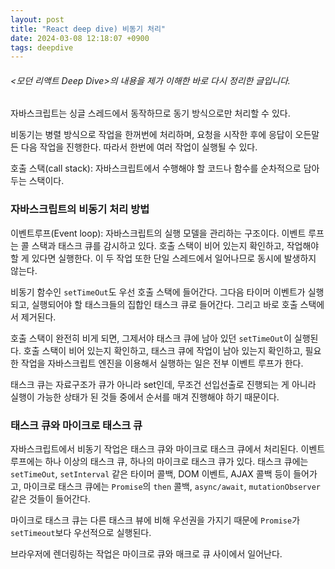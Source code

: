 ```yaml
---
layout: post
title: "React deep dive) 비동기 처리"
date: 2024-03-08 12:18:07 +0900
tags: deepdive
---
```


###### \<모던 리액트 Deep Dive\>의 내용을 제가 이해한 바로 다시 정리한 글입니다.

자바스크립트는 싱글 스레드에서 동작하므로 동기 방식으로만 처리할 수 있다.

비동기는 병렬 방식으로 작업을 한꺼번에 처리하며, 요청을 시작한 후에 응답이 오든말든 다음 작업을 진행한다. 따라서 한번에 여러 작업이 실행될 수 있다.

호출 스택(call stack): 자바스크립트에서 수행해야 할 코드나 함수를 순차적으로 담아두는 스택이다.

### 자바스크립트의 비동기 처리 방법

이벤트루프(Event loop): 자바스크립트의 실행 모델을 관리하는 구조이다. 이벤트 루프는 콜 스택과 태스크 큐를 감시하고 있다. 호출 스택이 비어 있는지 확인하고, 작업해야 할 게 있다면 실행한다. 이 두 작업 또한 단일 스레드에서 일어나므로 동시에 발생하지 않는다.

비동기 함수인 `setTimeOut`도 우선 호출 스택에 들어간다. 그다음 타이머 이벤트가 실행되고, 실행되어야 할 태스크들의 집합인 태스크 큐로 들어간다. 그리고 바로 호출 스택에서 제거된다.

호출 스택이 완전히 비게 되면, 그제서야 태스크 큐에 남아 있던 `setTimeOut`이 실행된다. 호출 스택이 비어 있는지 확인하고, 태스크 큐에 작업이 남아 있는지 확인하고, 필요한 작업을 자바스크립트 엔진을 이용해서 실행하는 일은 전부 이벤트 루프가 한다.

태스크 큐는 자료구조가 큐가 아니라 set인데, 무조건 선입선출로 진행되는 게 아니라 실행이 가능한 상태가 된 것들 중에서 순서를 매겨 진행해야 하기 때문이다.

### 태스크 큐와 마이크로 태스크 큐

자바스크립트에서 비동기 작업은 태스크 큐와 마이크로 태스크 큐에서 처리된다. 이벤트 루프에는 하나 이상의 태스크 큐, 하나의 마이크로 태스크 큐가 있다. 태스크 큐에는 `setTimeOut`, `setInterval` 같은 타이머 콜백, DOM 이벤트, AJAX 콜백 등이 들어가고, 마이크로 태스크 큐에는 `Promise`의 `then` 콜백, `async/await`, `mutationObserver` 같은 것들이 들어간다.

마이크로 태스크 큐는 다른 태스크 뷰에 비해 우선권을 가지기 때문에 `Promise`가 `setTimeout`보다 우선적으로 실행된다.

브라우저에 렌더링하는 작업은 마이크로 큐와 매크로 큐 사이에서 일어난다.
